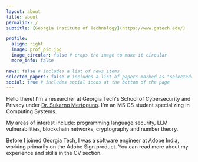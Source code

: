 ```yaml
---
layout: about
title: about
permalink: /
subtitle: [Georgia Institute of Technology](https://www.gatech.edu/)

profile:
  align: right
  image: prof_pic.jpg
  image_circular: false # crops the image to make it circular
  more_info: false

news: false # includes a list of news items
selected_papers: false # includes a list of papers marked as "selected={true}"
social: true # includes social icons at the bottom of the page
---
```


Hello there! I'm a researcher at Georgia Tech's School of Cybersecurity and Privacy under <a href='https://research.gatech.edu/people/j-sukarno-mertoguno'>Dr. Sukarno Mertoguno</a>. I'm an MS CS student specializing in Computing Systems.

My areas of interest include: programming language security, LLM vulnerabilities, blockchain networks, cryptography and number theory.

Before I joined Georgia Tech, I was a software engineer at Adobe India, working primarily on the Adobe Sign product. You can read more about my experience and skills in the CV section.
